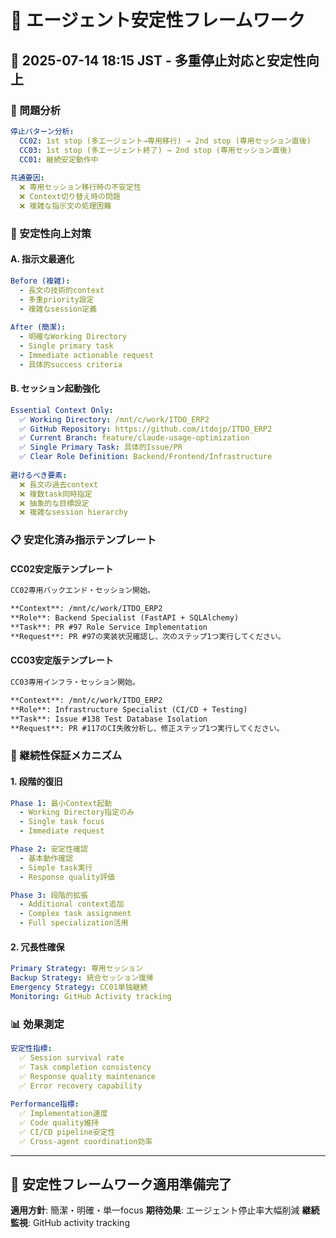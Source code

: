 # 🔧 エージェント安定性フレームワーク

## 📅 2025-07-14 18:15 JST - 多重停止対応と安定性向上

### 🚨 問題分析

```yaml
停止パターン分析:
  CC02: 1st stop (多エージェント→専用移行) → 2nd stop (専用セッション直後)
  CC03: 1st stop (多エージェント終了) → 2nd stop (専用セッション直後)
  CC01: 継続安定動作中
  
共通要因:
  ❌ 専用セッション移行時の不安定性
  ❌ Context切り替え時の問題
  ❌ 複雑な指示文の処理困難
```

### 🔧 安定性向上対策

#### A. 指示文最適化

```yaml
Before (複雑):
  - 長文の技術的context
  - 多重priority設定
  - 複雑なsession定義
  
After (簡潔):
  - 明確なWorking Directory
  - Single primary task
  - Immediate actionable request
  - 具体的success criteria
```

#### B. セッション起動強化

```yaml
Essential Context Only:
  ✅ Working Directory: /mnt/c/work/ITDO_ERP2
  ✅ GitHub Repository: https://github.com/itdojp/ITDO_ERP2
  ✅ Current Branch: feature/claude-usage-optimization
  ✅ Single Primary Task: 具体的Issue/PR
  ✅ Clear Role Definition: Backend/Frontend/Infrastructure
  
避けるべき要素:
  ❌ 長文の過去context
  ❌ 複数task同時指定
  ❌ 抽象的な目標設定
  ❌ 複雑なsession hierarchy
```

### 📋 安定化済み指示テンプレート

#### CC02安定版テンプレート
```markdown
CC02専用バックエンド・セッション開始。

**Context**: /mnt/c/work/ITDO_ERP2
**Role**: Backend Specialist (FastAPI + SQLAlchemy)
**Task**: PR #97 Role Service Implementation
**Request**: PR #97の実装状況確認し、次のステップ1つ実行してください。
```

#### CC03安定版テンプレート
```markdown
CC03専用インフラ・セッション開始。

**Context**: /mnt/c/work/ITDO_ERP2
**Role**: Infrastructure Specialist (CI/CD + Testing)
**Task**: Issue #138 Test Database Isolation
**Request**: PR #117のCI失敗分析し、修正ステップ1つ実行してください。
```

### 🎯 継続性保証メカニズム

#### 1. 段階的復旧
```yaml
Phase 1: 最小Context起動
  - Working Directory指定のみ
  - Single task focus
  - Immediate request

Phase 2: 安定性確認
  - 基本動作確認
  - Simple task実行
  - Response quality評価

Phase 3: 段階的拡張
  - Additional context追加
  - Complex task assignment
  - Full specialization活用
```

#### 2. 冗長性確保
```yaml
Primary Strategy: 専用セッション
Backup Strategy: 統合セッション復帰
Emergency Strategy: CC01単独継続
Monitoring: GitHub Activity tracking
```

### 📊 効果測定

```yaml
安定性指標:
  ✅ Session survival rate
  ✅ Task completion consistency
  ✅ Response quality maintenance
  ✅ Error recovery capability
  
Performance指標:
  ✅ Implementation速度
  ✅ Code quality維持
  ✅ CI/CD pipeline安定性
  ✅ Cross-agent coordination効率
```

---

## 🚀 安定性フレームワーク適用準備完了

**適用方針**: 簡潔・明確・単一focus
**期待効果**: エージェント停止率大幅削減
**継続監視**: GitHub activity tracking